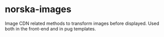 # norska-images

Image CDN related methods to transform images before displayed. Used both in the
front-end and in pug templates.
